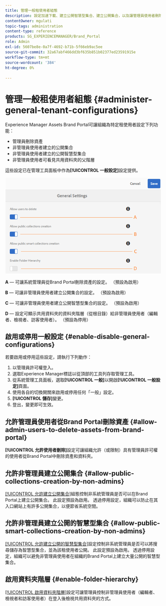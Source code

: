 ```yaml
---
title: 管理一般租使用者組態
description: 設定加速下載、建立公開智慧型集合、建立公開集合，以及讓管理員使用者刪除租使用者上的資產。
contentOwner: mgulati
topic-tags: administration
content-type: reference
products: SG_EXPERIENCEMANAGER/Brand_Portal
role: Admin
exl-id: 5607be8e-0a7f-4692-b71b-5f66eb9ac5ee
source-git-commit: 32a67abf466dd3bf635b851b02377ed23591915e
workflow-type: tm+mt
source-wordcount: '384'
ht-degree: 0%

---
```


# 管理一般租使用者組態 {#administer-general-tenant-configurations}

Experience Manager Assets Brand Portal可讓組織為特定租使用者設定下列功能：

* 管理員刪除資產
* 非管理員使用者建立的公開集合
* 非管理員使用者建立的公開智慧型集合
* 非管理員使用者可看見共用資料夾的父階層

這些設定已在管理工具面板中作為&#x200B;**[!UICONTROL 一般設定]**&#x200B;設定提供。

![](assets/general-config.png)

**A** — 可讓系統管理員從Brand Portal刪除資產的設定。 （預設為啟用）

**B** — 可讓非管理員使用者建立公開集合的設定。 （預設為啟用）

**C** — 可讓非管理員使用者建立公開智慧型集合的設定。 （預設為啟用）

**D** — 設定可顯示共用資料夾的資料夾階層（從根目錄）給非管理員使用者（編輯者、檢視者、訪客使用者）。 （預設為停用）

## 啟用或停用一般設定 {#enable-disable-general-configurations}

若要啟用或停用這些設定，請執行下列動作：

1. 以管理員許可權登入。
1. 選取Experience Manager標誌以從頂部的工具列存取管理工具。
1. 從系統管理工具面板，選取&#x200B;**[!UICONTROL 一般]**&#x200B;以開啟&#x200B;**[!UICONTROL 一般設定]**&#x200B;頁面。
1. 使用各自的切換開關來啟用或停用任何「一般」設定。
1. **[!UICONTROL 儲存]**&#x200B;變更。
1. 登出，變更即可生效。

## 允許管理員使用者從Brand Portal刪除資產 {#allow-admin-users-to-delete-assets-from-brand-portal}

**[!UICONTROL 允許使用者刪除]**&#x200B;設定可讓組織允許（或限制）具有管理員許可權的使用者從Brand Portal中刪除資產和資料夾。

## 允許非管理員建立公開集合 {#allow-public-collections-creation-by-non-admins}

[[!UICONTROL 允許建立公開集合]](../using/brand-portal-share-collection.md#main-pars-text-1915052376)組態控制非系統管理員是否可以在Brand Portal上建立公開集合。 此設定預設為啟用。 透過停用設定，組織可以防止在其入口網站上有許多公開集合，以便節省系統空間。

## 允許非管理員建立公開的智慧型集合 {#allow-public-smart-collections-creation-by-non-admins}

[[!UICONTROL 允許建立公開的智慧型集合]](../using/brand-portal-searching.md#main-pars-header-500620467)設定控制非系統管理員是否可以將搜尋儲存為智慧型集合，並為該租使用者公開。 此設定預設為啟用。 透過停用設定，組織可以避免非管理員使用者在組織的Brand Portal上建立大量公開的智慧型集合。

<!-- 
## Allow download acceleration {#allow-download-acceleration}

[[!UICONTROL Allow download acceleration]](../using/accelerated-download.md) configuration lets the organizations to allow accelerated downloads of assets from Brand Portal and shared links, by integrating with IBM Aspera Connect that is an install-on-demand application. The application uses proprietary technology to remove TCP overheads.
-->

## 啟用資料夾階層 {#enable-folder-hierarchy}

[[!UICONTROL 啟用資料夾階層]](../using/brand-portal-sharing-folders.md#non-admin-user-access-to-shared-folders)設定可讓管理員控制非管理員使用者（編輯者、檢視者和訪客使用者）在登入後檢視共用資料夾的方式。
